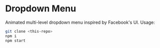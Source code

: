 # Dropdown Menu
Animated multi-level dropdown menu inspired by Facebook's  UI.
Usage:

```bash
git clone <this-repo>
npm i
npm start
```
